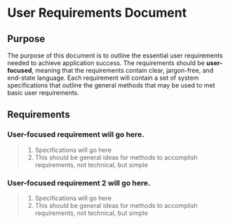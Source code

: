 # User Requirements Document

## Purpose
The purpose of this document is to outline the essential user requirements needed to achieve application success.  The requirements should be **user-focused**, meaning that the requirements contain clear, jargon-free, and end-state language.  Each requirement will contain a set of system specifications that outline the general methods that may be used to met basic user requirements.

## Requirements

### User-focused requirement will go here.

> 1. Specifications will go here
> 2. This should be general ideas for methods to accomplish requirements, not technical, but simple

### User-focused requirement 2 will go here.

> 1. Specifications will go here
> 2. This should be general ideas for methods to accomplish requirements, not technical, but simple

